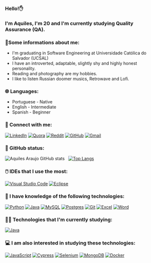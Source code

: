 ### Hello!✋
### I'm Aquiles, I'm 20 and I'm currently studying Quality Assurance (QA).

### 🧑Some informations about me:

<ul>
    <li>
        I'm graduating in Software Engineering at Universidade Católica do Salvador (UCSAL)
    </li>
    <li>
        I have an introverted, adaptable, slightly shy and highly honest personality.
    </li>
    <li>
        Reading and photography are my hobbies.
    </li>
    <li>
        I like to listen Russian doomer musics, Retrowave and Lofi.
    </li>
</ul>

### 🌐 Languages:

<ul>
    <li>
        Portuguese - Native
    </li>
    <li>
        English - Intermediate
    </li>
    <li>
        Spanish - Beginner
    </li>
</ul>

### 💬 Connect with me:
[![LinkedIn](https://custom-icon-badges.demolab.com/badge/LinkedIn-0A66C2?logo=linkedin-white&logoColor=fff)](https://www.linkedin.com/in/aquiles-araujo-035112251/)
[![Quora](https://img.shields.io/badge/Quora-B92B27?logo=quora&logoColor=fff)](https://pt.quora.com/profile/Achiles)
[![Reddit](https://img.shields.io/badge/Reddit-FF4500?logo=reddit&logoColor=white)](https://www.reddit.com/user/sliuqa/)
[![GitHub](https://img.shields.io/badge/GitHub-%23121011.svg?logo=github&logoColor=white)](https://github.com/aquiles-sa)
<a href="mailto:aquiles2ws@gmail.com" target="_blank">
    ![Gmail](https://img.shields.io/badge/Gmail-D14836?logo=gmail&logoColor=white)
</a>

### 🎯 GitHub status:

![Aquiles Araujo GitHub stats](https://github-readme-stats.vercel.app/api?username=aquiles-sa&theme=blue-green) &nbsp;
[![Top Langs](https://github-readme-stats.vercel.app/api/top-langs/?username=aquiles-sa&layout=compact&theme=blue-green&hide=html,css,sass,javascript)](https://github.com/aquiles-sa/github-readme-stats)

### 🖱️ IDEs that I use the most:
[![Visual Studio Code](https://custom-icon-badges.demolab.com/badge/Visual%20Studio%20Code-0078d7.svg?logo=vsc&logoColor=white)](#)
[![Eclipse](https://img.shields.io/badge/Eclipse-FE7A16.svg?logo=Eclipse&logoColor=white)](#)

### 📡 I have knowledge of the following technologies:

[![Python](https://img.shields.io/badge/Python-3776AB?logo=python&logoColor=fff)](#)
[![Java](https://img.shields.io/badge/Java-%23ED8B00.svg?logo=openjdk&logoColor=white)](#)
[![MySQL](https://img.shields.io/badge/MySQL-4479A1?logo=mysql&logoColor=fff)](#)
[![Postgres](https://img.shields.io/badge/Postgres-%23316192.svg?logo=postgresql&logoColor=white)](#)
[![Git](https://img.shields.io/badge/Git-F05032?logo=git&logoColor=fff)](#)
[![Excel](https://img.shields.io/badge/Microsoft_Excel-217346?logo=microsoft-excel&logoColor=white)](#)
[![Word](https://img.shields.io/badge/Microsoft_Word-2B579A?&logo=microsoft-word&logoColor=white)](#)

### 👨‍💻 Technologies that I'm currently studying:

<div style="display: inline_block">     
    
[![Java](https://img.shields.io/badge/Java-%23ED8B00.svg?logo=openjdk&logoColor=white)](#)

</div> 

### 💻 I am also interested in studying these technologies:
[![JavaScript](https://img.shields.io/badge/JavaScript-F7DF1E?logo=javascript&logoColor=000)](#)
[![Cypress](https://img.shields.io/badge/Cypress-69D3A7?logo=cypress&logoColor=fff)](#)
[![Selenium](https://img.shields.io/badge/Selenium-43B02A?logo=selenium&logoColor=fff)](#)
[![MongoDB](https://img.shields.io/badge/MongoDB-%234ea94b.svg?logo=mongodb&logoColor=white)](#)
[![Docker](https://img.shields.io/badge/Docker-2496ED?logo=docker&logoColor=fff)](#)
<br />





